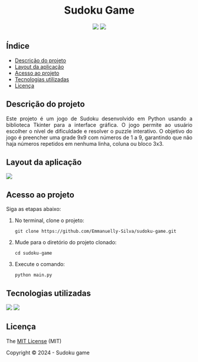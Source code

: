 <h1 align="center" id="titulo">Sudoku Game</h1>

<p align="center">
<img src="https://img.shields.io/badge/STATUS-CONCLU%C3%8DDO-GREEN?style=for-the-badge">
<img src="https://img.shields.io/badge/LICENSE-MIT-GREEN?style=for-the-badge"/>
</p>

## Índice 
* [Descrição do projeto](#descrição-do-projeto)
* [Layout da aplicação](#layout-da-aplicação)
* [Acesso ao projeto](#acesso-ao-projeto)
* [Tecnologias utilizadas](#tecnologias-utilizadas)
* [Licença](#licença)

## Descrição do projeto
<p align="justify">
Este projeto é um jogo de Sudoku desenvolvido em Python usando a biblioteca Tkinter para a interface gráfica. O jogo permite ao usuário escolher o nível de dificuldade e resolver o puzzle interativo. O objetivo do jogo é preencher uma grade 9x9 com números de 1 a 9, garantindo que não haja números repetidos em nenhuma linha, coluna ou bloco 3x3.
</p>

## Layout da aplicação

![](https://github.com/user-attachments/assets/efcad22b-264c-482f-9eda-eba84ade2a09)


## Acesso ao projeto

Siga as etapas abaixo:
1. No terminal, clone o projeto:
    ```
    git clone https://github.com/Emmanuelly-Silva/sudoku-game.git
    ```

2. Mude para o diretório do projeto clonado:
    ```
    cd sudoku-game
    ```

3. Execute o comando:
    ```
    python main.py
    ```

## Tecnologias utilizadas
<p>
<img src="https://img.shields.io/badge/Python-3.11.1-blue?style=for-the-badge&logo=python&logoColor=yellow">
<img src="https://img.shields.io/badge/Tkinter-GUI-blue?style=for-the-badge&logo=python&logoColor=yellow">
</p>

## Licença
The [MIT License]() (MIT)

Copyright :copyright: 2024 - Sudoku game
